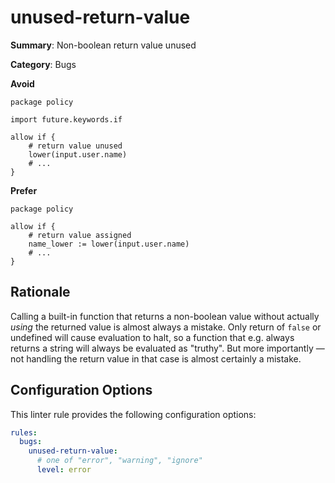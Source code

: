 # unused-return-value

**Summary**: Non-boolean return value unused

**Category**: Bugs

**Avoid**
```rego
package policy

import future.keywords.if

allow if {
    # return value unused
    lower(input.user.name)
    # ...
}
```

**Prefer**
```rego
package policy

allow if {
    # return value assigned
    name_lower := lower(input.user.name)
    # ...
}
```

## Rationale

Calling a built-in function that returns a non-boolean value without actually *using* the returned value is almost
always a mistake. Only return of `false` or undefined will cause evaluation to halt, so a function that e.g. always
returns a string will always be evaluated as "truthy". But more importantly — not handling the return value in that case
is almost certainly a mistake.

## Configuration Options

This linter rule provides the following configuration options:

```yaml
rules: 
  bugs:
    unused-return-value:
      # one of "error", "warning", "ignore"
      level: error
```

